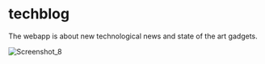 # techblog

The webapp is about new technological news and state of the art gadgets. 


![Screenshot_8](https://user-images.githubusercontent.com/65361345/199304612-796a099e-de48-4d83-9bb9-ae64a0c3f1e1.png)
